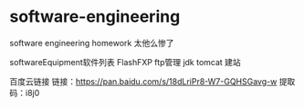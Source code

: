 # software-engineering
software engineering homework 太他么惨了

softwareEquipment软件列表
FlashFXP ftp管理
jdk
tomcat 建站

百度云链接
链接：https://pan.baidu.com/s/18dLriPr8-W7-GQHSGavg-w 
提取码：i8j0 

